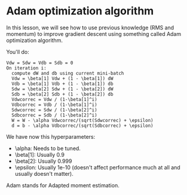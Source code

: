 # Adam optimization algorithm

In this lesson, we will see how to use previous knowledge (RMS and momentum) to improve gradient descent using something called Adam optimization algorithm.

You'll do:

```
Vdw = Sdw = Vdb = Sdb = 0
On iteration i:
  compute dW and db using current mini-batch
  Vdw = \beta[1] Vdw + (1 - \beta[1]) dW
  Vdb = \beta[1] Vdb + (1 - \beta[1]) db
  Sdw = \beta[2] Sdw + (1 - \beta[2]) dW
  Sdb = \beta[2] Sdb + (1 - \beta[2]) db
  Vdwcorrec = Vdw / (1-\beta[1]^i)
  Vdbcorrec = Vdb / (1-\beta[1]^i)
  Sdwcorrec = Sdw / (1-\beta[2]^i)
  Sdbcorrec = Sdb / (1-\beta[2]^i)
  W = W - \alpha Vdwcorrec/(sqrt(Sdwcorrec) + \epsilon)
  d = b - \alpha Vdbcorrec/(sqrt(Sdbcorrec) + \epsilon)
```

We have now this hyperparameters:

- \alpha: Needs to be tuned.
- \beta[1]: Usually 0.9
- \beta[2]: Usually 0.999
- \epsilon: Usually 1e-10 (doesn't affect performance much at all and usually doesn't matter).

Adam stands for Adapted moment estimation.
